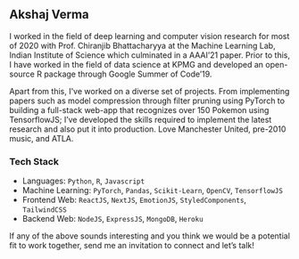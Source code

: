## Akshaj Verma

I worked in the field of deep learning and computer vision research for most of 2020 with Prof. Chiranjib Bhattacharyya at the Machine Learning Lab, Indian Institute of Science which culminated in a AAAI’21 paper. Prior to this, I have worked in the field of data science at KPMG and developed an open-source R package through Google Summer of Code’19.

Apart from this, I've worked on a diverse set of projects. From implementing papers such as model compression through filter pruning using PyTorch to building a full-stack web-app that recognizes over 150 Pokemon using TensorflowJS; I’ve developed the skills required to implement the latest research and also put it into production. Love Manchester United, pre-2010 music, and ATLA.

### Tech Stack
- Languages: `Python`, `R`, `Javascript`
- Machine Learning: `PyTorch`, `Pandas`, `Scikit-Learn`, `OpenCV`, `TensorflowJS`
- Frontend Web: `ReactJS`, `NextJS`, `EmotionJS`, `StyledComponents`, `TailwindCSS`
- Backend Web: `NodeJS`, `ExpressJS`, `MongoDB`, `Heroku`

 
If any of the above sounds interesting and you think we would be a potential fit to work together, send me an invitation to connect and let’s talk!
